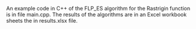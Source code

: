 An example code in C++ of the FLP_ES algorithm for the Rastrigin function is in file main.cpp.
The results of the algorithms are in an Excel workbook sheets the in results.xlsx file.
